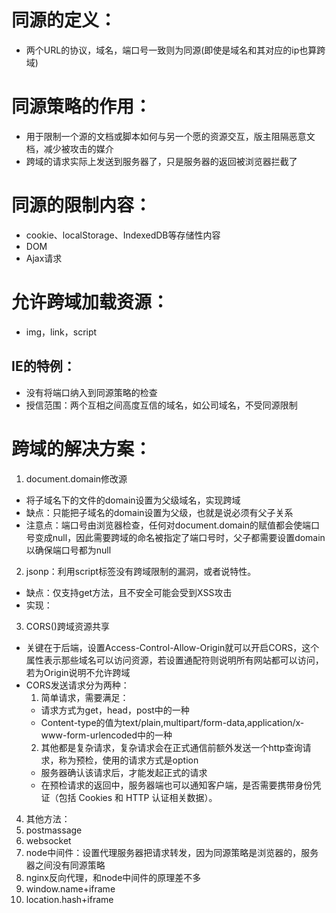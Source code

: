 # 同源的定义：
* 两个URL的协议，域名，端口号一致则为同源(即使是域名和其对应的ip也算跨域)
# 同源策略的作用：
* 用于限制一个源的文档或脚本如何与另一个愿的资源交互，版主阻隔恶意文档，减少被攻击的媒介
* 跨域的请求实际上发送到服务器了，只是服务器的返回被浏览器拦截了
# 同源的限制内容：
* cookie、localStorage、IndexedDB等存储性内容
* DOM
* Ajax请求
# 允许跨域加载资源：
* img，link，script
## IE的特例：
* 没有将端口纳入到同源策略的检查
* 授信范围：两个互相之间高度互信的域名，如公司域名，不受同源限制

# 跨域的解决方案：
1. document.domain修改源
  * 将子域名下的文件的domain设置为父级域名，实现跨域
  * 缺点：只能把子域名的domain设置为父级，也就是说必须有父子关系
  * 注意点：端口号由浏览器检查，任何对document.domain的赋值都会使端口号变成null，因此需要跨域的命名被指定了端口号时，父子都需要设置domain以确保端口号都为null
2. jsonp：利用script标签没有跨域限制的漏洞，或者说特性。
  * 缺点：仅支持get方法，且不安全可能会受到XSS攻击
  * 实现：
3. CORS()跨域资源共享
  * 关键在于后端，设置Access-Control-Allow-Origin就可以开启CORS，这个属性表示那些域名可以访问资源，若设置通配符则说明所有网站都可以访问，若为Origin说明不允许跨域
  * CORS发送请求分为两种：
    1. 简单请求，需要满足：
      * 请求方式为get，head，post中的一种
      * Content-type的值为text/plain,multipart/form-data,application/x-www-form-urlencoded中的一种
    2. 其他都是复杂请求，复杂请求会在正式通信前额外发送一个http查询请求，称为预检，使用的请求方式是option
      * 服务器确认该请求后，才能发起正式的请求
      * 在预检请求的返回中，服务器端也可以通知客户端，是否需要携带身份凭证（包括 Cookies 和 HTTP 认证相关数据）。
4. 其他方法：
  1. postmassage
  2. websocket
  3. node中间件：设置代理服务器把请求转发，因为同源策略是浏览器的，服务器之间没有同源策略
  4. nginx反向代理，和node中间件的原理差不多
  5. window.name+iframe
  6. location.hash+iframe
